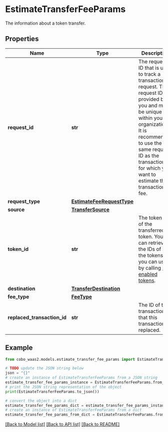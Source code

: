 # EstimateTransferFeeParams

The information about a token transfer.

## Properties

Name | Type | Description | Notes
------------ | ------------- | ------------- | -------------
**request_id** | **str** | The request ID that is used to track a transaction request. The request ID is provided by you and must be unique within your organization. It is recommended to use the same request ID as the transaction for which you want to estimate the transaction fee. | [optional] 
**request_type** | [**EstimateFeeRequestType**](EstimateFeeRequestType.md) |  | 
**source** | [**TransferSource**](TransferSource.md) |  | 
**token_id** | **str** | The token ID of the transferred token. You can retrieve the IDs of all the tokens you can use by calling [List enabled tokens](https://www.cobo.com/developers/v2/api-references/wallets/list-enabled-tokens). | 
**destination** | [**TransferDestination**](TransferDestination.md) |  | [optional] 
**fee_type** | [**FeeType**](FeeType.md) |  | [optional] 
**replaced_transaction_id** | **str** | The ID of the transaction that this transaction replaced. | [optional] 

## Example

```python
from cobo_waas2.models.estimate_transfer_fee_params import EstimateTransferFeeParams

# TODO update the JSON string below
json = "{}"
# create an instance of EstimateTransferFeeParams from a JSON string
estimate_transfer_fee_params_instance = EstimateTransferFeeParams.from_json(json)
# print the JSON string representation of the object
print(EstimateTransferFeeParams.to_json())

# convert the object into a dict
estimate_transfer_fee_params_dict = estimate_transfer_fee_params_instance.to_dict()
# create an instance of EstimateTransferFeeParams from a dict
estimate_transfer_fee_params_from_dict = EstimateTransferFeeParams.from_dict(estimate_transfer_fee_params_dict)
```
[[Back to Model list]](../README.md#documentation-for-models) [[Back to API list]](../README.md#documentation-for-api-endpoints) [[Back to README]](../README.md)


